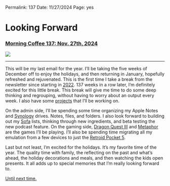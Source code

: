 
Permalink: 137
Date: 11/27/2024
Page: yes

# Looking Forward

### [Morning Coffee 137: Nov. 27th, 2024][1]

![][image-1]

---- 

This will be my last email for the year. I’ll be taking the five weeks of December off to enjoy the holidays, and then returning in January, hopefully refreshed and rejuvenated. This is the first time I take a break from the newsletter since starting in [2022][2]. 137 weeks in a row later, I’m definitely excited for this little break. This break will give me time to do some deep thinking and regrouping, without having to worry about an output every week. I also have some [projects][3] that I’ll be working on. 

On the admin side, I’ll be spending some time organizing my Apple Notes and [Synology][4] drives. Notes, files, and folders. I also look forward to building out my [Sofa][5] lists, thinking through new ingredients, and beta testing the new podcast feature. On the gaming side, [Dragon Quest III][6] and [Metaphor][7] are the games I’ll be playing. I’ll also be spending time migrating all my emulation from a few devices to just the [Retroid Pocket 5][8].

Last but not least, I’m excited for the holidays. It’s my favorite time of the year. The quality time with family, the reflecting on the past and what’s ahead, the holiday decorations and meals, and then watching the kids open presents. It all adds up to special memories that I’m really looking forward to.

[Until next time.][9]

[1]:	https://nashp.com/137
[2]:	https://nashp.com/100
[3]:	https://nashp.com/projects
[4]:	https://www.bhphotovideo.com/c/search?Ntt=Synology%20Nas&N=0&InitialSearch=yes&ap=Y&gad_source=1&gbraid=0AAAAAD7yMh2c8XrgZDcq6YH0auzbPWDi5&gclid=Cj0KCQiAgJa6BhCOARIsAMiL7V9MAgWrNtnZ8GbClO4oHYW9Y3yX93A5Xhh5oFvOKZY-Av73-ojbICEaAvGdEALw_wcB
[5]:	https://www.sofahq.com
[6]:	https://dragonquest.square-enix-games.com/games/en-us/dragon-quest-123-hd2d-remakes/
[7]:	https://metaphor.atlus.com/index.html?lang=en
[8]:	https://www.goretroid.com/collections/frontpage/products/retroid-pocket-5-handheld
[9]:	mailto:nashp@me.com

[image-1]:	https://nashp.com/_media/mc.gif